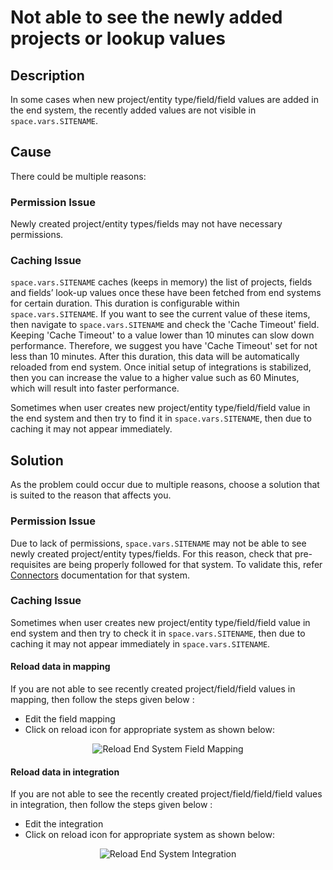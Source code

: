 # Not able to see the newly added projects or lookup values

## Description

In some cases when new project/entity type/field/field values are added in the end system, the recently added values are not visible in <code class="expression">space.vars.SITENAME</code>. 

## Cause

There could be multiple reasons:  

### Permission Issue
Newly created project/entity types/fields may not have necessary permissions.   

### Caching Issue
<code class="expression">space.vars.SITENAME</code> caches (keeps in memory) the list of projects, fields and fields’ look-up values once these have been fetched from end systems for certain duration. This duration is configurable within <code class="expression">space.vars.SITENAME</code>. If you want to see the current value of these items, then navigate to <code class="expression">space.vars.SITENAME</code> and check the 'Cache Timeout' field. Keeping 'Cache Timeout' to a value lower than 10 minutes can slow down performance. Therefore, we suggest you have 'Cache Timeout' set for not less than 10 minutes. After this duration, this data will be automatically reloaded from end system. Once initial setup of integrations is stabilized, then you can increase the value to a higher value such as 60 Minutes, which will result into faster performance. 

Sometimes when user creates new project/entity type/field/field value in the end system and then try to find it in <code class="expression">space.vars.SITENAME</code>, then due to caching it may not appear immediately. 

## Solution

As the problem could occur due to multiple reasons, choose a solution that is suited to the reason that affects you.

### Permission Issue
Due to lack of permissions, <code class="expression">space.vars.SITENAME</code> may not be able to see newly created project/entity types/fields. For this reason, check that pre-requisites are being properly followed for that system. To validate this, refer [Connectors](connectors) documentation for that system.

### Caching Issue
Sometimes when user creates new project/entity type/field/field value in end system and then try to check it in <code class="expression">space.vars.SITENAME</code>, then due to caching it may not appear immediately in <code class="expression">space.vars.SITENAME</code>. 

#### Reload data in mapping
If you are not able to see recently created project/field/field values in mapping, then follow the steps given below : 

* Edit the field mapping
* Click on reload icon for appropriate system as shown below:
  
<p align="center">
  <img src="../assets/Reload_End_System_FieldMapping.png" alt="Reload End System Field Mapping"/>
</p>

#### Reload data in integration
If you are not able to see the recently created project/field/field/field values in integration, then follow the steps given below : 

* Edit the integration
* Click on reload icon for appropriate system as shown below:
  
<p align="center">
  <img src="../assets/Reload_End_System_Integration.jpg" alt="Reload End System Integration"/>
</p>

